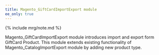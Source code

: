 ```yaml
---
title: Magento_GiftCardImportExport module
ee_only: true
---
```


{% include mrg/note.md %}

Magento_GiftCardImportExport module introduces import and export form GiftCard Product.
This module extends existing functionality of Magento_CatalogImportExport module by adding new product type.

